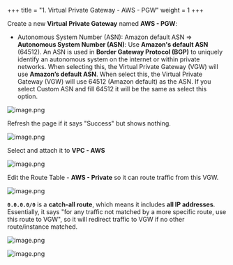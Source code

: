 +++
title = "1. Virtual Private Gateway - AWS - PGW"
weight = 1
+++


Create a new **Virtual Private Gateway** named **AWS - PGW**:

- Autonomous System Number (ASN): Amazon default ASN
⇒  **Autonomous System Number (ASN)**: Use **Amazon's default ASN** (64512).
An ASN is used in **Border Gateway Protocol (BGP)** to uniquely identify an autonomous system on the internet or within private networks. When selecting this, the Virtual Private Gateway (VGW) will use **Amazon’s default ASN**. When select this, the Virtual Private Gateway (VGW) will use 64512 (Amazon default) as the ASN. If you select Custom ASN and fill 64512 it will be the same as select this option.

![image.png](/images/005-v-prepare-for-site-to-site-vpn-aws-to-dc/24-985225-image.png)


Refresh the page if it says "Success" but shows nothing.


![image.png](/images/005-v-prepare-for-site-to-site-vpn-aws-to-dc/24-962971-image.png)


Select and attach it to **VPC - AWS**


![image.png](/images/005-v-prepare-for-site-to-site-vpn-aws-to-dc/24-351187-image.png)


Edit the Route Table - **AWS - Private** so it can route traffic from this VGW.


![image.png](/images/005-v-prepare-for-site-to-site-vpn-aws-to-dc/24-795765-image.png)


**`0.0.0.0/0`** is a **catch-all route**, which means it includes **all IP addresses**. Essentially, it says "for any traffic not matched by a more specific route, use this route to VGW", so it will redirect traffic to VGW if no other route/instance matched.


![image.png](/images/005-v-prepare-for-site-to-site-vpn-aws-to-dc/24-795019-image.png)


![image.png](/images/005-v-prepare-for-site-to-site-vpn-aws-to-dc/24-433302-image.png)


